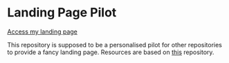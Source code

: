 # Landing Page Pilot
[Access my landing page](https://miosga2309.github.io/)

This repository is supposed to be a personalised pilot for other repositories to provide a fancy landing page. Resources are based on [this](https://github.com/flexdinesh/dev-landing-page) repository.
